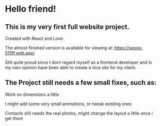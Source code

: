 # Hello friend!

## This is my very first full website project.
Created with React and Love.

The almost finished version is available for viewing at: https://sepos-515ff.web.app/

Still quite proud since I dont regard myself as a frontend developer and in my own opinion have been able to create a nice site for my client.

## The Project still needs a few small fixes, such as:

Work on dimensions a little

I might add some very small animations, or tweak existing ones

Contacts still needs the real photos, might change the layout a little once i get them
